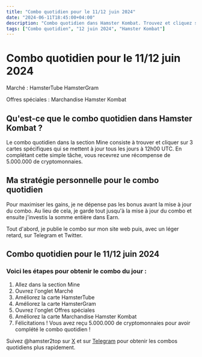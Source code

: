 ```yaml
---
title: "Combo quotidien pour le 11/12 juin 2024"
date: "2024-06-11T18:45:00+04:00"
description: "Combo quotidien dans Hamster Kombat. Trouvez et cliquez sur 3 cartes spécifiques pour recevoir une récompense de 5.000.000 de cryptomonnaies."
tags: ["Combo quotidien", "12 juin 2024", "Hamster Kombat"]
---
```


# Combo quotidien pour le 11/12 juin 2024

Marché :
HamsterTube
HamsterGram

Offres spéciales :
Marchandise Hamster Kombat

## Qu'est-ce que le combo quotidien dans Hamster Kombat ?

Le combo quotidien dans la section Mine consiste à trouver et cliquer sur 3 cartes spécifiques qui se mettent à jour tous les jours à 12h00 UTC. En complétant cette simple tâche, vous recevrez une récompense de 5.000.000 de cryptomonnaies.

## Ma stratégie personnelle pour le combo quotidien

Pour maximiser les gains, je ne dépense pas les bonus avant la mise à jour du combo. Au lieu de cela, je garde tout jusqu'à la mise à jour du combo et ensuite j'investis la somme entière dans Earn.

Tout d'abord, je publie le combo sur mon site web puis, avec un léger retard, sur Telegram et Twitter.

## Combo quotidien pour le 11/12 juin 2024

### Voici les étapes pour obtenir le combo du jour :

1. Allez dans la section Mine
2. Ouvrez l'onglet Marché
3. Améliorez la carte HamsterTube
4. Améliorez la carte HamsterGram
5. Ouvrez l'onglet Offres spéciales
6. Améliorez la carte Marchandise Hamster Kombat
7. Félicitations ! Vous avez reçu 5.000.000 de cryptomonnaies pour avoir complété le combo quotidien !

Suivez @hamster2top sur [X](https://x.com/hamster2top) et sur [Telegram](https://t.me/hamster2top) pour obtenir les combos quotidiens plus rapidement.